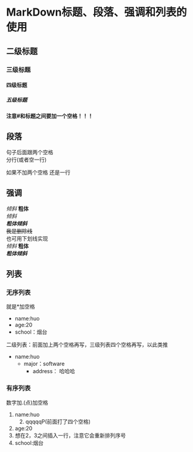 # MarkDown标题、段落、强调和列表的使用

## 二级标题
### 三级标题
#### 四级标题
##### 五级标题  
**注意#和标题之间要加一个空格！！！**
## 段落
句子后面跟两个空格  
分行(或者空一行)

如果不加两个空格
还是一行  
## 强调
*倾斜*
**粗体**   
*倾斜*  
***粗体倾斜***  
~~我是删除线~~     
也可用下划线实现  
_倾斜_
__粗体__  
___粗体倾斜___  

## 列表
### 无序列表

就是\*加空格
* name:huo
* age:20
* school：烟台

 
二级列表：前面加上两个空格再写，三级列表四个空格再写，以此类推
- name:huo 
  - major：software 
    - address： 哈哈哈  
    
### 有序列表
数字加.(点)加空格  
1. name:huo    
    2. qqqqqP(前面打了四个空格)
2. age:20  
4. 想在2，3之间插入一行，注意它会重新排列序号
3. school:烟台  
